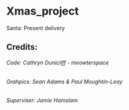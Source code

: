 # Xmas_project
Santa: Present delivery

## Credits:
###### Code:       Cathryn Dunicliff - meowterspace ######
###### Grahpics:   Sean Adams & Paul Moughtin-Leay ######
###### Superviser: Jamie Hamslam ######
